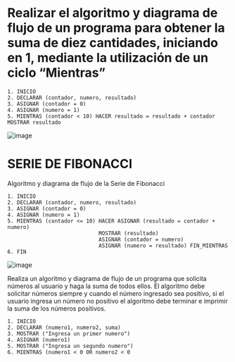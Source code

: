 # Realizar el algoritmo y diagrama de flujo de un programa para obtener la suma de diez cantidades, iniciando en 1, mediante la utilización de un ciclo “Mientras”

    1. INICIO
    2. DECLARAR (contador, numero, resultado)
    3. ASIGNAR (contador = 0)
    4. ASIGNAR (numero = 1)
    5. MIENTRAS (contador < 10) HACER resultado = resultado + contador MOSTRAR resultado
    
    
  ![image](https://user-images.githubusercontent.com/75552884/159749099-3cf585ba-10df-4acf-8dbb-f9800267fa60.png)




# SERIE DE FIBONACCI

Algoritmo y diagrama de flujo de la Serie de Fibonacci

    1. INICIO
    2. DECLARAR (contador, numero, resultado)
    3. ASIGNAR (contador = 0)
    4. ASIGNAR (numero = 1)
    5. MIENTRAS (contador <= 10) HACER ASIGNAR (resultado = contador + numero)
                                 MOSTRAR (resultado)
                                 ASIGNAR (contador = numero)
                                 ASIGNAR (numero = resultado) FIN_MIENTRAS
    6. FIN
                      
 
   ![image](https://user-images.githubusercontent.com/75552884/159832918-f77e0c18-cefa-4918-adad-9a241940caa1.png)



Realiza un algoritmo y diagrama de flujo de un programa que solicita números al usuario y haga la suma de todos ellos. El algoritmo debe solicitar números siempre y cuando el número ingresado sea positivo, si el usuario ingresa un número no positivo el algoritmo debe terminar e imprimir la suma de los números positivos.

    1. INICIO
    2. DECLARAR (numero1, numero2, suma)
    3. MOSTRAR ("Ingresa un primer numero")
    4. ASIGNAR (numero1)
    5. MOSTRAR ("Ingresa un segundo numero")
    6. MIENTRAS (numero1 < 0 OR numero2 < 0 
    
